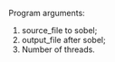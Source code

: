 Program arguments:
  1) source_file to sobel;
  2) output_file after sobel;
  3) Number of threads.
